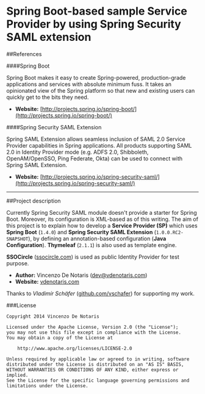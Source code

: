 Spring Boot-based sample Service Provider by using Spring Security SAML extension
====================

##References

####Spring Boot

Spring Boot makes it easy to create Spring-powered, production-grade applications and services with absolute minimum fuss. It takes an opinionated view of the Spring platform so that new and existing users can quickly get to the bits they need.

- **Website:** [http://projects.spring.io/spring-boot/](http://projects.spring.io/spring-boot/)

####Spring Security SAML Extension

Spring SAML Extension allows seamless inclusion of SAML 2.0 Service Provider capabilities in Spring applications. All products supporting SAML 2.0 in Identity Provider mode (e.g. ADFS 2.0, Shibboleth, OpenAM/OpenSSO, Ping Federate, Okta) can be used to connect with Spring SAML Extension.

- **Website:** [http://projects.spring.io/spring-security-saml/](http://projects.spring.io/spring-security-saml/)

---------

##Project description

Currently Spring Security SAML module doesn't provide a starter for Spring Boot. Moreover, its configuration is XML-based as of this writing. The aim of this project is to explain how to develop a **Service Provider (SP)** which uses **Spring Boot** (`1.4.0`) and **Spring Security SAML Extension** (`1.0.0.RC2-SNAPSHOT`), by defining an annotation-based configuration (**Java Configuration**). **Thymeleaf** (`2.1.1`) is also used as template engine.

**SSOCircle** ([ssocircle.com](http://www.ssocircle.com/en/portfolio/publicidp/)) is used as public Identity Provider for test purpose.

- **Author:** Vincenzo De Notaris ([dev@vdenotaris.com](mailto://dev@vdenotaris.com))
- **Website:** [vdenotaris.com](http://vdenotaris.com)

Thanks to *Vladimír Schäfer* ([github.com/vschafer](https://github.com/vschafer)) for supporting my work.

###License

    Copyright 2014 Vincenzo De Notaris

	Licensed under the Apache License, Version 2.0 (the "License");
	you may not use this file except in compliance with the License.
	You may obtain a copy of the License at

	    http://www.apache.org/licenses/LICENSE-2.0

	Unless required by applicable law or agreed to in writing, software
	distributed under the License is distributed on an "AS IS" BASIS,
	WITHOUT WARRANTIES OR CONDITIONS OF ANY KIND, either express or implied.
	See the License for the specific language governing permissions and
	limitations under the License.



